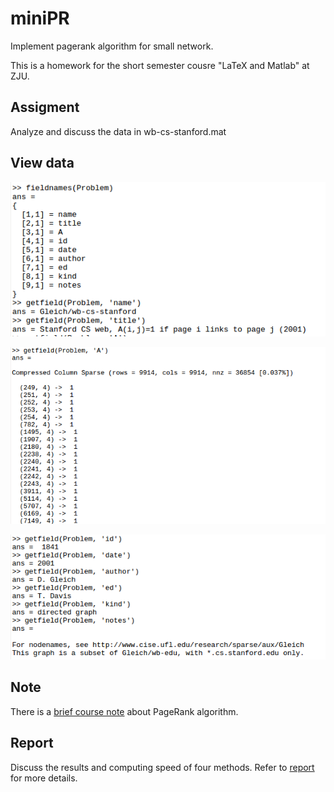 # miniPR

Implement pagerank algorithm for small network.

This is a homework for the short semester cousre "LaTeX and Matlab" at ZJU.

## Assigment

Analyze and discuss the data in wb-cs-stanford.mat

## View data

![](summary1.png)

![](summary2.png)

![](summary3.png)

## Note

There is a [brief course note](note_pr.pdf) about PageRank algorithm.

## Report

Discuss the results and computing speed of four methods. Refer to [report](report.pdf) for more details.
